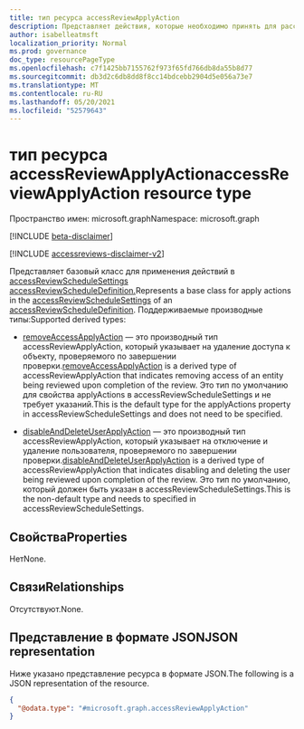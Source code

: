 ```yaml
---
title: тип ресурса accessReviewApplyAction
description: Представляет действия, которые необходимо принять для рассмотренных пользователей после завершения экземпляра проверки доступа.
author: isabelleatmsft
localization_priority: Normal
ms.prod: governance
doc_type: resourcePageType
ms.openlocfilehash: c7f1425bb7155762f973f65fd766db8da55b8d77
ms.sourcegitcommit: db3d2c6db8dd8f8cc14bdcebb2904d5e056a73e7
ms.translationtype: MT
ms.contentlocale: ru-RU
ms.lasthandoff: 05/20/2021
ms.locfileid: "52579643"
---
```

# <a name="accessreviewapplyaction-resource-type"></a><span data-ttu-id="e2882-103">тип ресурса accessReviewApplyAction</span><span class="sxs-lookup"><span data-stu-id="e2882-103">accessReviewApplyAction resource type</span></span>

<span data-ttu-id="e2882-104">Пространство имен: microsoft.graph</span><span class="sxs-lookup"><span data-stu-id="e2882-104">Namespace: microsoft.graph</span></span>

[!INCLUDE [beta-disclaimer](../../includes/beta-disclaimer.md)]

[!INCLUDE [accessreviews-disclaimer-v2](../../includes/accessreviews-disclaimer-v2.md)]

<span data-ttu-id="e2882-105">Представляет базовый класс для применения действий в [accessReviewScheduleSettings](accessreviewschedulesettings.md) [accessReviewScheduleDefinition.](accessreviewscheduledefinition.md)</span><span class="sxs-lookup"><span data-stu-id="e2882-105">Represents a base class for apply actions in the [accessReviewScheduleSettings](accessreviewschedulesettings.md) of an [accessReviewScheduleDefinition](accessreviewscheduledefinition.md).</span></span> <span data-ttu-id="e2882-106">Поддерживаемые производные типы:</span><span class="sxs-lookup"><span data-stu-id="e2882-106">Supported derived types:</span></span>

- <span data-ttu-id="e2882-107">[removeAccessApplyAction](removeaccessapplyaction.md) — это производный тип accessReviewApplyAction, который указывает на удаление доступа к объекту, проверяемого по завершении проверки.</span><span class="sxs-lookup"><span data-stu-id="e2882-107">[removeAccessApplyAction](removeaccessapplyaction.md) is a derived type of accessReviewApplyAction that indicates removing access of an entity being reviewed upon completion of the review.</span></span> <span data-ttu-id="e2882-108">Это тип по умолчанию для свойства applyActions в accessReviewScheduleSettings и не требует указаний.</span><span class="sxs-lookup"><span data-stu-id="e2882-108">This is the default type for the applyActions property in accessReviewScheduleSettings and does not need to be specified.</span></span>

- <span data-ttu-id="e2882-109">[disableAndDeleteUserApplyAction](disableanddeleteuserapplyaction.md) — это производный тип accessReviewApplyAction, который указывает на отключение и удаление пользователя, проверяемого по завершении проверки.</span><span class="sxs-lookup"><span data-stu-id="e2882-109">[disableAndDeleteUserApplyAction](disableanddeleteuserapplyaction.md) is a derived type of accessReviewApplyAction that indicates disabling and deleting the user being reviewed upon completion of the review.</span></span> <span data-ttu-id="e2882-110">Это тип по умолчанию, который должен быть указан в accessReviewScheduleSettings.</span><span class="sxs-lookup"><span data-stu-id="e2882-110">This is the non-default type and needs to specified in accessReviewScheduleSettings.</span></span>

## <a name="properties"></a><span data-ttu-id="e2882-111">Свойства</span><span class="sxs-lookup"><span data-stu-id="e2882-111">Properties</span></span>
<span data-ttu-id="e2882-112">Нет</span><span class="sxs-lookup"><span data-stu-id="e2882-112">None.</span></span>

## <a name="relationships"></a><span data-ttu-id="e2882-113">Связи</span><span class="sxs-lookup"><span data-stu-id="e2882-113">Relationships</span></span>
<span data-ttu-id="e2882-114">Отсутствуют.</span><span class="sxs-lookup"><span data-stu-id="e2882-114">None.</span></span>


## <a name="json-representation"></a><span data-ttu-id="e2882-115">Представление в формате JSON</span><span class="sxs-lookup"><span data-stu-id="e2882-115">JSON representation</span></span>
<span data-ttu-id="e2882-116">Ниже указано представление ресурса в формате JSON.</span><span class="sxs-lookup"><span data-stu-id="e2882-116">The following is a JSON representation of the resource.</span></span>
<!-- {
  "blockType": "resource",
  "@odata.type": "microsoft.graph.accessReviewApplyAction"
}
-->
``` json
{
  "@odata.type": "#microsoft.graph.accessReviewApplyAction"
}
```

<!--
{
  "type": "#page.annotation",
  "description": "accessReviewApplyAction resource",
  "keywords": "",
  "section": "documentation",
  "tocPath": "",
  "suppressions": []
}
-->
